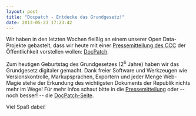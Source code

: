```yaml
---
layout: post
title: "Docpatch - Entdecke das Grundgesetz!"
date: 2013-05-23 17:23:42
---
```


Wir haben in den letzten Wochen fleißig an einem unserer Open Data-Projekte gebastelt, dass wir heute mit einer [Pressemitteilung des CCC](http://ccc.de/de/updates/2013/docpatch) der Öffentlichkeit vorstellen wollen: [DocPatch](http://gg.docpatch.org).

Zum heutigen Geburtstag des Grundgesetzes (2<sup>6</sup> Jahre) haben wir das Grundgesetz digitaler gemacht. Dank freier Software und Werkzeugen wie Versionskontrolle, Markupsprachen, Exportern und jeder Menge Web-Magie stehe der Erkundung des wichtigsten Dokuments der Republik nichts mehr im Wege! Für mehr Infos schaut bitte in die [Pressemitteilung](http://ccc.de/de/updates/2013/docpatch) oder -- noch besser! -- die [DocPatch-Seite](http://gg.docpatch.org).

Viel Spaß dabei!
